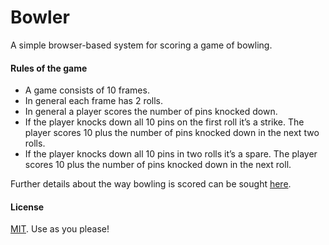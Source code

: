# Bowler
A simple browser-based system for scoring a game of bowling.

#### Rules of the game

- A game consists of 10 frames.
- In general each frame has 2 rolls.
- In general a player scores the number of pins knocked down.
- If the player knocks down all 10 pins on the first roll it’s a strike. The player scores 10 plus the number of pins knocked down in the next two rolls.
- If the player knocks down all 10 pins in two rolls it’s a spare. The player scores 10 plus the number of pins knocked down in the next roll.

Further details about the way bowling is scored can be sought [here](http://bowling.about.com/od/rulesofthegame/a/bowlingscoring.htm).


#### License

[MIT](https://github.com/rowanoulton/bowler/blob/master/LICENSE). Use as you please!